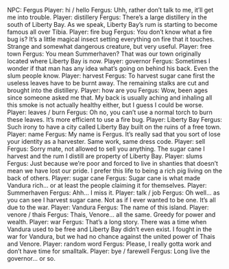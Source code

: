 NPC: Fergus
Player: hi / hello
Fergus: Uhh, rather don’t talk to me, it’ll get me into trouble.
Player: distillery
Fergus: There’s a large distillery in the south of Liberty Bay. As we speak, Liberty Bay’s rum is starting to become famous all over Tibia.
Player: fire bug
Fergus: You don’t know what a fire bug is? It’s a little magical insect setting everything on fire that it touches. Strange and somewhat dangerous creature, but very useful.
Player: free town
Fergus: You mean Summerhaven? That was our town originally located where Liberty Bay is now.
Player: governor
Fergus: Sometimes I wonder if that man has any idea what’s going on behind his back. Even the slum people know.
Player: harvest
Fergus: To harvest sugar cane first the useless leaves have to be burnt away. The remaining stalks are cut and brought into the distillery.
Player: how are you
Fergus: Wow, been ages since someone asked me that. My back is usually aching and inhaling all this smoke is not actually healthy either, but I guess I could be worse.
Player: leaves / burn
Fergus: Oh no, you can’t use a normal torch to burn these leaves. It’s more efficient to use a fire bug.
Player: Liberty Bay
Fergus: Such irony to have a city called Liberty Bay built on the ruins of a free town.
Player: name
Fergus: My name is Fergus. It’s really sad that you sort of lose your identity as a harvester. Same work, same dress code.
Player: sell
Fergus: Sorry mate, not allowed to sell you anything. The sugar cane I harvest and the rum I distill are property of Liberty Bay.
Player: slums
Fergus: Just because we’re poor and forced to live in shanties that doesn’t mean we have lost our pride. I prefer this life to being a rich pig living on the back of others.
Player: sugar cane
Fergus: Sugar cane is what made Vandura rich… or at least the people claiming it for themselves.
Player: Summerhaven
Fergus: Ahh… I miss it.
Player: talk / job
Fergus: Oh well… as you can see I harvest sugar cane. Not as if I ever wanted to be one. It’s all due to the war.
Player: Vandura
Fergus: The name of this island.
Player: venore / thais
Fergus: Thais, Venore… all the same. Greedy for power and wealth.
Player: war
Fergus: That’s a long story. There was a time when Vandura used to be free and Liberty Bay didn’t even exist. I fought in the war for Vandura, but we had no chance against the united power of Thais and Venore.
Player: random word
Fergus: Please, I really gotta work and don’t have time for smalltalk.
Player: bye / farewell
Fergus: Long live the governor… or so.